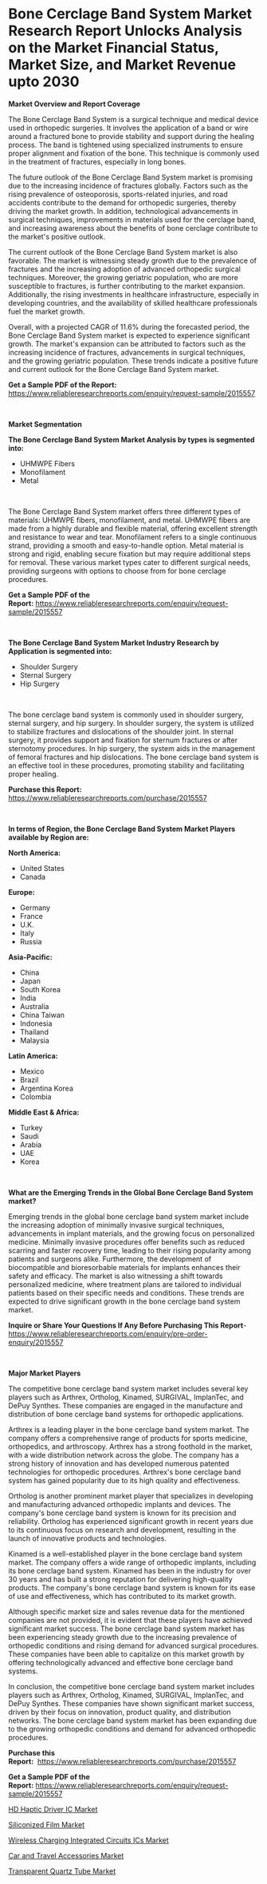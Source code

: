 <p><h1>Bone Cerclage Band System Market Research Report Unlocks Analysis on the Market Financial Status, Market Size, and Market Revenue upto 2030</h1></p><p><strong>Market Overview and Report Coverage</strong></p>
<p><p>The Bone Cerclage Band System is a surgical technique and medical device used in orthopedic surgeries. It involves the application of a band or wire around a fractured bone to provide stability and support during the healing process. The band is tightened using specialized instruments to ensure proper alignment and fixation of the bone. This technique is commonly used in the treatment of fractures, especially in long bones.</p><p>The future outlook of the Bone Cerclage Band System market is promising due to the increasing incidence of fractures globally. Factors such as the rising prevalence of osteoporosis, sports-related injuries, and road accidents contribute to the demand for orthopedic surgeries, thereby driving the market growth. In addition, technological advancements in surgical techniques, improvements in materials used for the cerclage band, and increasing awareness about the benefits of bone cerclage contribute to the market's positive outlook.</p><p>The current outlook of the Bone Cerclage Band System market is also favorable. The market is witnessing steady growth due to the prevalence of fractures and the increasing adoption of advanced orthopedic surgical techniques. Moreover, the growing geriatric population, who are more susceptible to fractures, is further contributing to the market expansion. Additionally, the rising investments in healthcare infrastructure, especially in developing countries, and the availability of skilled healthcare professionals fuel the market growth.</p><p>Overall, with a projected CAGR of 11.6% during the forecasted period, the Bone Cerclage Band System market is expected to experience significant growth. The market's expansion can be attributed to factors such as the increasing incidence of fractures, advancements in surgical techniques, and the growing geriatric population. These trends indicate a positive future and current outlook for the Bone Cerclage Band System market.</p></p>
<p><strong>Get a Sample PDF of the Report:</strong> <a href="https://www.reliableresearchreports.com/enquiry/request-sample/2015557">https://www.reliableresearchreports.com/enquiry/request-sample/2015557</a></p>
<p>&nbsp;</p>
<p><strong>Market Segmentation</strong></p>
<p><strong>The Bone Cerclage Band System Market Analysis by types is segmented into:</strong></p>
<p><ul><li>UHMWPE Fibers</li><li>Monofilament</li><li>Metal</li></ul></p>
<p>&nbsp;</p>
<p><p>The Bone Cerclage Band System market offers three different types of materials: UHMWPE fibers, monofilament, and metal. UHMWPE fibers are made from a highly durable and flexible material, offering excellent strength and resistance to wear and tear. Monofilament refers to a single continuous strand, providing a smooth and easy-to-handle option. Metal material is strong and rigid, enabling secure fixation but may require additional steps for removal. These various market types cater to different surgical needs, providing surgeons with options to choose from for bone cerclage procedures.</p></p>
<p><strong>Get a Sample PDF of the Report:</strong>&nbsp;<a href="https://www.reliableresearchreports.com/enquiry/request-sample/2015557">https://www.reliableresearchreports.com/enquiry/request-sample/2015557</a></p>
<p>&nbsp;</p>
<p><strong>The Bone Cerclage Band System Market Industry Research by Application is segmented into:</strong></p>
<p><ul><li>Shoulder Surgery</li><li>Sternal Surgery</li><li>Hip Surgery</li></ul></p>
<p>&nbsp;</p>
<p><p>The bone cerclage band system is commonly used in shoulder surgery, sternal surgery, and hip surgery. In shoulder surgery, the system is utilized to stabilize fractures and dislocations of the shoulder joint. In sternal surgery, it provides support and fixation for sternum fractures or after sternotomy procedures. In hip surgery, the system aids in the management of femoral fractures and hip dislocations. The bone cerclage band system is an effective tool in these procedures, promoting stability and facilitating proper healing.</p></p>
<p><strong>Purchase this Report:</strong>&nbsp; <a href="https://www.reliableresearchreports.com/purchase/2015557">https://www.reliableresearchreports.com/purchase/2015557</a></p>
<p>&nbsp;</p>
<p><strong>In terms of Region, the Bone Cerclage Band System Market Players available by Region are:</strong></p>
<p>
    <p> <strong> North America: </strong>
        <ul>
            <li>United States</li>
            <li>Canada</li>
        </ul>
        </p> 
    <p> <strong> Europe: </strong>
        <ul>
            <li>Germany</li>
            <li>France</li>
            <li>U.K.</li>
            <li>Italy</li>
            <li>Russia</li>
        </ul>
        </p> 
    <p> <strong> Asia-Pacific: </strong>
        <ul>
            <li>China</li>
            <li>Japan</li>
            <li>South Korea</li>
            <li>India</li>
            <li>Australia</li>
            <li>China Taiwan</li>
            <li>Indonesia</li>
            <li>Thailand</li>
            <li>Malaysia</li>
        </ul>
        </p> 
    <p> <strong> Latin America: </strong>
        <ul>
            <li>Mexico</li>
            <li>Brazil</li>
            <li>Argentina Korea</li>
            <li>Colombia</li>
        </ul>
        </p> 
    <p> <strong> Middle East & Africa: </strong>
        <ul>
            <li>Turkey</li>
            <li>Saudi</li>
            <li>Arabia</li>
            <li>UAE</li>
            <li>Korea</li>
        </ul>
    </p>
    </p>
<p>&nbsp;</p>
<p><strong>What are the Emerging Trends in the Global Bone Cerclage Band System market?</strong></p>
<p><p>Emerging trends in the global bone cerclage band system market include the increasing adoption of minimally invasive surgical techniques, advancements in implant materials, and the growing focus on personalized medicine. Minimally invasive procedures offer benefits such as reduced scarring and faster recovery time, leading to their rising popularity among patients and surgeons alike. Furthermore, the development of biocompatible and bioresorbable materials for implants enhances their safety and efficacy. The market is also witnessing a shift towards personalized medicine, where treatment plans are tailored to individual patients based on their specific needs and conditions. These trends are expected to drive significant growth in the bone cerclage band system market.</p></p>
<p><strong>Inquire or Share Your Questions If Any Before Purchasing This Report</strong>- <a href="https://www.reliableresearchreports.com/enquiry/pre-order-enquiry/2015557">https://www.reliableresearchreports.com/enquiry/pre-order-enquiry/2015557</a></p>
<p>&nbsp;</p>
<p><strong>Major Market Players</strong></p>
<p><p>The competitive bone cerclage band system market includes several key players such as Arthrex, Ortholog, Kinamed, SURGIVAL, ImplanTec, and DePuy Synthes. These companies are engaged in the manufacture and distribution of bone cerclage band systems for orthopedic applications.</p><p>Arthrex is a leading player in the bone cerclage band system market. The company offers a comprehensive range of products for sports medicine, orthopedics, and arthroscopy. Arthrex has a strong foothold in the market, with a wide distribution network across the globe. The company has a strong history of innovation and has developed numerous patented technologies for orthopedic procedures. Arthrex's bone cerclage band system has gained popularity due to its high quality and effectiveness.</p><p>Ortholog is another prominent market player that specializes in developing and manufacturing advanced orthopedic implants and devices. The company's bone cerclage band system is known for its precision and reliability. Ortholog has experienced significant growth in recent years due to its continuous focus on research and development, resulting in the launch of innovative products and technologies.</p><p>Kinamed is a well-established player in the bone cerclage band system market. The company offers a wide range of orthopedic implants, including its bone cerclage band system. Kinamed has been in the industry for over 30 years and has built a strong reputation for delivering high-quality products. The company's bone cerclage band system is known for its ease of use and effectiveness, which has contributed to its market growth.</p><p>Although specific market size and sales revenue data for the mentioned companies are not provided, it is evident that these players have achieved significant market success. The bone cerclage band system market has been experiencing steady growth due to the increasing prevalence of orthopedic conditions and rising demand for advanced surgical procedures. These companies have been able to capitalize on this market growth by offering technologically advanced and effective bone cerclage band systems.</p><p>In conclusion, the competitive bone cerclage band system market includes players such as Arthrex, Ortholog, Kinamed, SURGIVAL, ImplanTec, and DePuy Synthes. These companies have shown significant market success, driven by their focus on innovation, product quality, and distribution networks. The bone cerclage band system market has been expanding due to the growing orthopedic conditions and demand for advanced orthopedic procedures.</p></p>
<p><strong>Purchase this Report:</strong>&nbsp;&nbsp;<a href="https://www.reliableresearchreports.com/purchase/2015557">https://www.reliableresearchreports.com/purchase/2015557</a></p>
<p></p>
<p><strong>Get a Sample PDF of the Report:</strong>&nbsp;<a href="https://www.reliableresearchreports.com/enquiry/request-sample/2015557">https://www.reliableresearchreports.com/enquiry/request-sample/2015557</a></p>
<p><p><a href="https://github.com/merzlyukov93/Market-Research-Report-List-1/blob/main/hd-haptic-driver-ic-market.md">HD Haptic Driver IC Market</a></p><p><a href="https://medium.com/@amrutreliable23/siliconized-film-market-trends-and-market-analysis-forecasted-for-period-2023-2030-c1f4bf46e257">Siliconized Film Market</a></p><p><a href="https://github.com/melchekhinf/Market-Research-Report-List-1/blob/main/wireless-charging-integrated-circuits-ics-market.md">Wireless Charging Integrated Circuits ICs Market</a></p><p><a href="https://www.linkedin.com/pulse/car-travel-accessories-market-size-share-global-analysis-report-kwp9f/">Car and Travel Accessories Market</a></p><p><a href="https://medium.com/@abhishekreliable23/transparent-quartz-tube-market-furnishes-information-on-market-share-market-trends-and-market-ae9890f0d953">Transparent Quartz Tube Market</a></p></p>
